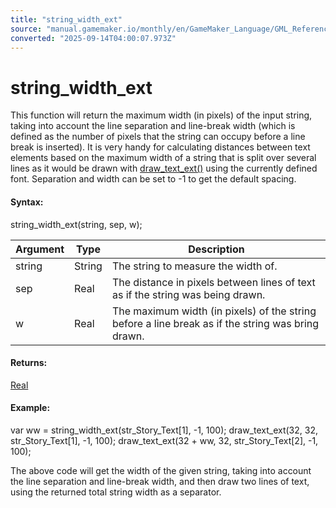 ```yaml
---
title: "string_width_ext"
source: "manual.gamemaker.io/monthly/en/GameMaker_Language/GML_Reference/Strings/string_width_ext.htm"
converted: "2025-09-14T04:00:07.973Z"
---
```


# string\_width\_ext

This function will return the maximum width (in pixels) of the input string, taking into account the line separation and line-break width (which is defined as the number of pixels that the string can occupy before a line break is inserted). It is very handy for calculating distances between text elements based on the maximum width of a string that is split over several lines as it would be drawn with [draw\_text\_ext()](../Drawing/Text/draw_text_ext.md) using the currently defined font. Separation and width can be set to -1 to get the default spacing.

#### Syntax:

string\_width\_ext(string, sep, w);

| Argument | Type | Description |
| --- | --- | --- |
| string | String | The string to measure the width of. |
| sep | Real | The distance in pixels between lines of text as if the string was being drawn. |
| w | Real | The maximum width (in pixels) of the string before a line break as if the string was bring drawn. |

#### Returns:

[Real](../../GML_Overview/Data_Types.md)

#### Example:

var ww = string\_width\_ext(str\_Story\_Text\[1\], -1, 100);
draw\_text\_ext(32, 32, str\_Story\_Text\[1\], -1, 100);
draw\_text\_ext(32 + ww, 32, str\_Story\_Text\[2\], -1, 100);

The above code will get the width of the given string, taking into account the line separation and line-break width, and then draw two lines of text, using the returned total string width as a separator.